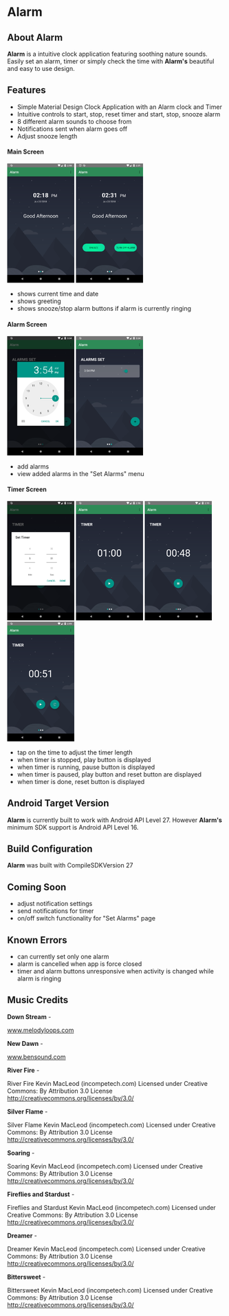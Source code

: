 # Alarm

## About Alarm ##

**Alarm** is a intuitive clock application featuring soothing nature sounds. Easily set an alarm, timer or simply check the time with **Alarm's** beautiful and easy to use design.

## Features ##

- Simple Material Design Clock Application with an Alarm clock and Timer
- Intuitive controls to start, stop, reset timer and start, stop, snooze alarm
- 8 different alarm sounds to choose from
- Notifications sent when alarm goes off
- Adjust snooze length

#### Main Screen ####

<img src="alarm_screenshots/Screenshot_1529504313.png" width="156"> <img src="alarm_screenshots/Screenshot_1529505118.png" width="156">

- shows current time and date
- shows greeting
- shows snooze/stop alarm buttons if alarm is currently ringing

#### Alarm Screen ####

<img src="alarm_screenshots/Screenshot_1529510058.png" width="156"> <img src="alarm_screenshots/Screenshot_1529510067.png" width="156">

- add alarms
- view added alarms in the "Set Alarms" menu

#### Timer Screen ####

<img src="alarm_screenshots/Screenshot_1529510046.png" width="156"> <img src="alarm_screenshots/Screenshot_1529504323.png" width="156"> <img src="alarm_screenshots/Screenshot_1529504352.png" width="156"> <img src="alarm_screenshots/Screenshot_1529504347.png" width="156">

- tap on the time to adjust the timer length
- when timer is stopped, play button is displayed
- when timer is running, pause button is displayed
- when timer is paused, play button and reset button are displayed
- when timer is done, reset button is displayed

## Android Target Version ##

**Alarm** is currently built to work with Android API Level 27. However **Alarm's** minimum SDK support is Android API Level 16.

## Build Configuration ##

**Alarm** was built with CompileSDKVersion 27

## Coming Soon ##

- adjust notification settings
- send notifications for timer
- on/off switch functionality for "Set Alarms" page

## Known Errors ##

- can currently set only one alarm
- alarm is cancelled when app is force closed
- timer and alarm buttons unresponsive when activity is changed while alarm is ringing

## Music Credits ##

**Down Stream** - 

www.melodyloops.com

**New Dawn** - 

www.bensound.com

**River Fire** - 

River Fire Kevin MacLeod (incompetech.com)
Licensed under Creative Commons: By Attribution 3.0 License
http://creativecommons.org/licenses/by/3.0/

**Silver Flame** - 

Silver Flame Kevin MacLeod (incompetech.com)
Licensed under Creative Commons: By Attribution 3.0 License
http://creativecommons.org/licenses/by/3.0/

**Soaring** - 

Soaring Kevin MacLeod (incompetech.com)
Licensed under Creative Commons: By Attribution 3.0 License
http://creativecommons.org/licenses/by/3.0/

**Fireflies and Stardust** - 

Fireflies and Stardust Kevin MacLeod (incompetech.com)
Licensed under Creative Commons: By Attribution 3.0 License
http://creativecommons.org/licenses/by/3.0/

**Dreamer** - 

Dreamer Kevin MacLeod (incompetech.com)
Licensed under Creative Commons: By Attribution 3.0 License
http://creativecommons.org/licenses/by/3.0/

**Bittersweet** - 

Bittersweet Kevin MacLeod (incompetech.com)
Licensed under Creative Commons: By Attribution 3.0 License
http://creativecommons.org/licenses/by/3.0/
